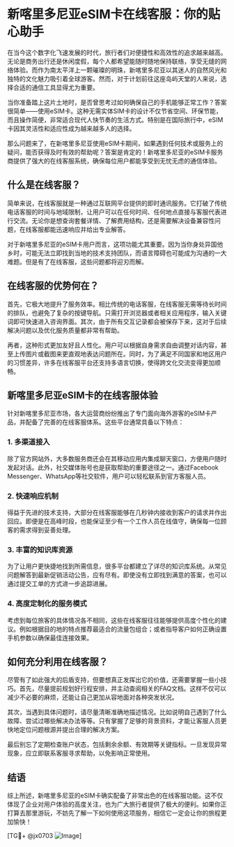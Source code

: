 # 新喀里多尼亚eSIM卡在线客服：你的贴心助手

在当今这个数字化飞速发展的时代，旅行者们对便捷性和高效性的追求越来越高。无论是商务出行还是休闲度假，每个人都希望能随时随地保持联络，享受无缝的网络体验。而作为南太平洋上一颗璀璨的明珠，新喀里多尼亚以其迷人的自然风光和独特的文化魅力吸引着全球游客。然而，对于计划前往这座岛屿天堂的人来说，选择合适的通信工具显得尤为重要。

当你准备踏上这片土地时，是否曾思考过如何确保自己的手机能够正常工作？答案很简单——使用eSIM卡。这种无需实体SIM卡的设计不仅节省空间、环保节能，而且操作简便，非常适合现代人快节奏的生活方式。特别是在国际旅行中，eSIM卡因其灵活性和适应性成为越来越多人的选择。

那么问题来了，在新喀里多尼亚使用eSIM卡期间，如果遇到任何技术或服务上的疑问，能否获得及时有效的帮助呢？答案是肯定的！新喀里多尼亚的eSIM卡服务商提供了强大的在线客服系统，确保每位用户都能享受到无忧无虑的通信体验。

## 什么是在线客服？

简单来说，在线客服就是一种通过互联网平台提供的即时通讯服务。它打破了传统电话客服的时间与地域限制，让用户可以在任何时间、任何地点直接与客服代表进行交流。无论你是想查询套餐详情、了解费用结构，还是需要解决设备兼容性问题，在线客服都能迅速响应并给出专业解答。

对于新喀里多尼亚的eSIM卡用户而言，这项功能尤其重要。因为当你身处异国他乡时，可能无法立即找到当地的技术支持团队，而语言障碍也可能成为沟通的一大难题。但是有了在线客服，这些问题都将迎刃而解。

## 在线客服的优势何在？

首先，它极大地提升了服务效率。相比传统的电话客服，在线客服无需等待长时间的排队，也避免了复杂的按键导航。只需打开浏览器或者相关应用程序，输入关键词即可快速进入咨询界面。其次，由于所有交互记录都会被保存下来，这对于后续解决问题以及优化服务质量都非常有帮助。

再者，这种形式更加友好且人性化。用户可以根据自身需求自由调整对话内容，甚至上传图片或截图来更直观地表达问题所在。同时，为了满足不同国家和地区用户的习惯差异，许多在线客服平台还支持多语言切换，使得跨文化交流变得更加顺畅。

## 新喀里多尼亚eSIM卡的在线客服体验

针对新喀里多尼亚市场，各大运营商纷纷推出了专门面向海外游客的eSIM卡产品，并配备了完善的在线客服体系。这些平台通常具备以下特点：

### 1. 多渠道接入
除了官方网站外，大多数服务商还会在其移动应用内集成聊天窗口，方便用户随时发起对话。此外，社交媒体账号也是获取帮助的重要途径之一。通过Facebook Messenger、WhatsApp等社交软件，用户可以轻松联系到官方客服人员。

### 2. 快速响应机制
得益于先进的技术支持，大部分在线客服能够在几秒钟内接收到客户的请求并作出回应。即便是在高峰时段，也能保证至少有一个工作人员在线值守，确保每一位顾客的需求得到妥善处理。

### 3. 丰富的知识库资源
为了让用户更快捷地找到所需信息，很多平台都建立了详尽的知识库系统。从常见问题解答到最新促销活动公告，应有尽有。即使没有立即找到满意的答案，也可以通过提交工单的方式进一步追踪进展。

### 4. 高度定制化的服务模式
考虑到每位旅客的具体情况各不相同，这些在线客服往往能够提供高度个性化的建议。例如根据目的地的特点推荐最适合的流量包组合；或者指导客户如何正确设置手机参数以确保最佳连接效果。

## 如何充分利用在线客服？

尽管有了如此强大的后盾支持，但要想真正发挥出它的价值，还需要掌握一些小技巧。首先，尽量提前规划好行程安排，并主动查阅相关的FAQ文档。这样不仅可以减少不必要的麻烦，还能让自己更加从容地面对各种突发状况。

其次，当遇到具体问题时，请尽量清晰准确地描述情况。比如说明自己遇到了什么故障、尝试过哪些解决办法等等。只有掌握了足够的背景资料，才能让客服人员更快地定位问题根源并提出合理的解决方案。

最后别忘了定期检查账户状态，包括剩余余额、有效期等关键指标。一旦发现异常现象，应立即联系客服寻求帮助，以免影响正常使用。

## 结语

综上所述，新喀里多尼亚的eSIM卡确实配备了非常出色的在线客服功能。这不仅体现了企业对用户体验的高度关注，也为广大旅行者提供了极大的便利。如果你正打算去那里游玩，不妨先了解一下如何使用这项服务，相信它一定会让你的旅程更加愉快！

[TG💪+ @jx0703 ![Image](https://github.com/user-attachments/assets/dbca1d08-cadb-493c-b0ec-ad6f7a83f270)]